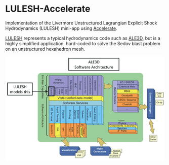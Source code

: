 LULESH-Accelerate
=================

Implementation of the Livermore Unstructured Lagrangian Explicit Shock
Hydrodynamics (LULESH) mini-app using [Accelerate][accelerate].

[LULESH][lulesh] represents a typical hydrodynamics code such as [ALE3D][ale3d],
but is a highly simplified application, hard-coded to solve the Sedov blast
problem on an unstructured hexahedron mesh.

![What LULESH models](images/ale3d.gif)

  [accelerate]:         https://github.com/AccelerateHS/accelerate
  [ale3d]:              https://wci.llnl.gov/simulation/computer-codes/ale3d
  [lulesh]:             https://codesign.llnl.gov/lulesh.php

